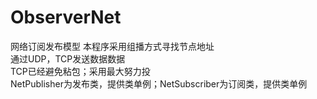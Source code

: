 # ObserverNet
网络订阅发布模型
本程序采用组播方式寻找节点地址  
通过UDP，TCP发送数据数据  
TCP已经避免粘包；采用最大努力投    
NetPublisher为发布类，提供类单例；NetSubscriber为订阅类，提供类单例

